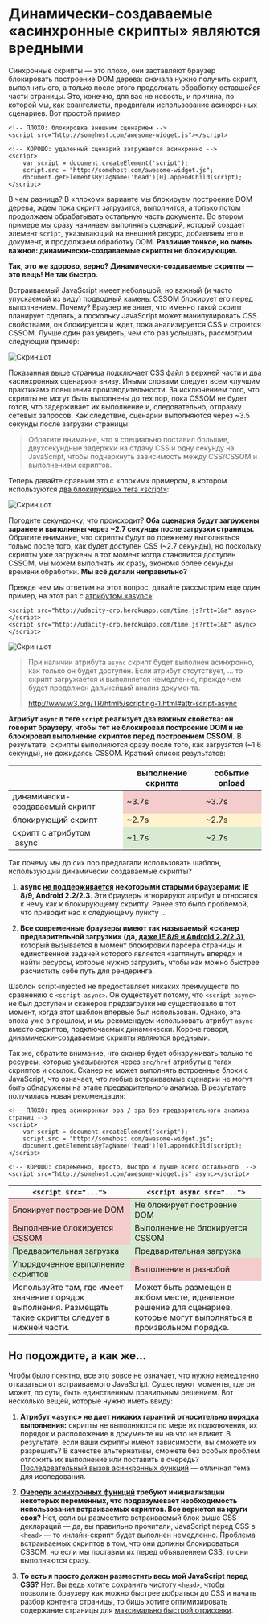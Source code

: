 # Динамически-создаваемые «асинхронные скрипты» являются вредными

Синхронные скрипты — это плохо, они заставляют браузер блокировать построение 
DOM дерева: сначала нужно получить скрипт, выполнить его, а только после этого 
продолжать обработку оставшейся части страницы. Это, конечно, для вас не новость, 
и причина, по которой мы, как евангелисты, продвигали использование асинхронных 
сценариев. Вот простой пример:
    
    <!-- ПЛОХО: блокировка внешним сценарием -->
    <script src="http://somehost.com/awesome-widget.js"></script>
    
    <!-- ХОРОШО: удаленный сценарий загружается асинхронно -->
    <script>
        var script = document.createElement('script');
        script.src = "http://somehost.com/awesome-widget.js";
        document.getElementsByTagName('head')[0].appendChild(script);
    </script>

В чем разница? В «плохом» варианте мы блокируем построение DOM дерева, ждем 
пока скрипт загрузится, выполнится, а только потом продолжаем обрабатывать 
остальную часть документа. Во втором примере мы сразу начинаем выполнять 
сценарий, который создает элемент `script`, указывающий на внешний ресурс, 
добавляем его в документ, и продолжаем обработку DOM. **Различие тонкое, но 
очень важное: динамически-создаваемые скрипты не блокирующие.**

**Так, это же здорово, верно? Динамически-создаваемые скрипты — это вещь! Не 
так быстро.**

Встраиваемый JavaScript имеет небольшой, но важный (и часто упускаемый из виду) 
подводный камень: CSSOM блокирует его перед выполнением. Почему? Браузер не 
знает, что именно такой скрипт планирует сделать, а поскольку JavaScript может 
манипулировать CSS свойствами, он блокируется и ждет, пока анализируется CSS и 
строится CSSOM. Лучше один раз увидеть, чем сто раз услышать, рассмотрим 
следующий пример:

![Скриншот][Блокировка построения CCSOM]

Показанная выше [страница][2] подключает CSS файл в верхней части и два 
«асинхронных сценария» внизу. Иными словами следует всем «лучшим практикам» 
повышения производительности. За исключением того, что скрипты не могут быть 
выполнены до тех пор, пока CSSOM не будет готов, что задерживает их выполнение 
и, следовательно, отправку сетевых запросов. Как следствие, сценарии 
выполняются через ~3.5 секунды после загрузки страницы.

> Обратите внимание, что я специально поставил большие, двухсекундные задержки на
отдачу CSS и одну секунду на JavaScript, чтобы подчеркнуть зависимость 
между CSS/CSSOM и выполнением скриптов.

Теперь давайте сравним это с «плохим» примером, в котором используются 
[два блокирующих тега «script»][3]:

![Скриншот][Использование блокирующих тегов script]

Погодите секундочку, что происходит? **Оба сценария будут загружены заранее и 
выполнены через ~2.7 секунды после загрузки страницы.** Обратите внимание, 
что скрипты будут по прежнему выполняться только после того, как будет доступен 
CSS (~2.7 секунды), но поскольку скрипты уже загружены в тот момент когда 
становится доступен CSSOM, мы можем выполнять их сразу, экономя более секунды 
времени обработки. **Мы всё делали неправильно?**

Прежде чем мы ответим на этот вопрос, давайте рассмотрим еще один пример, на 
этот раз с [атрибутом «async»][5]:

    <script src="http://udacity-crp.herokuapp.com/time.js?rtt=1&a" async></script>
    <script src="http://udacity-crp.herokuapp.com/time.js?rtt=1&b" async></script>

![Скриншот][Использование атрибута async]

> При наличии атрибута `async` скрипт будет выполнен асинхронно, как только 
> он будет доступен. Если атрибут отсутствует, … то скрипт загружается и 
> выполняется немедленно, прежде чем будет продолжен дальнейший анализ 
> документа.
> 
> http://www.w3.org/TR/html5/scripting-1.html#attr-script-async

**Атрибут `async` в теге `script` реализует два важных свойства: он говорит 
браузеру, чтобы тот не блокировал построение DOM и не блокировал выполнение 
скриптов перед построением CSSOM.** В результате, скрипты выполняются сразу 
после того, как загрузятся (~1.6 секунды), не дожидаясь CSSOM. Краткий список 
результатов:

<table>
    <thead>
        <tr>
            <th></th>
            <th>выполнение скрипта</th>
            <th>событие onload</th>
        </tr>
    </thead>
    <tbody>
        <tr>
            <td>динамически-создаваемый скрипт</td>
            <td style="background-color: #f4cccc;">~3.7s</td>
            <td style="background-color: #f4cccc;">~3.7s</td>
        </tr>
        <tr>
            <td>блокирующий скрипт</td>
            <td style="background-color: #fff2cc;">~2.7s</td>
            <td style="background-color: #fff2cc;">~2.7s</td>
        </tr>
        <tr>
            <td>скрипт с атрибутом `async`</td>
            <td style="background-color: #d9ead3;">~1.7s</td>
            <td style="background-color: #d9ead3;">~2.7s</td>
        </tr>
    </tbody>
</table>

Так почему мы до сих пор предлагали использовать шаблон, использующий динамически создаваемые скрипты?

1.  **async [не поддерживается][7] некоторыми старыми браузерами: IE 8/9, 
    Android 2.2/2.3**. Эти браузеры игнорируют атрибут и относятся к нему как
    к блокирующему скрипту. Ранее это было проблемой, что приводит нас 
    к следующему пункту …

2.  **Все современные браузеры имеют так называемый «сканер предварительной 
    загрузки» (да, [даже IE 8/9 и Android 2.2/2.3][8])**, который вызывается 
    в момент блокировки парсера страницы и единственной задачей которого 
    является «заглянуть вперед» и найти ресурсы, которые нужно загрузить, 
    чтобы как можно быстрее расчистить себе путь для рендеринга.

Шаблон script-injected не предоставляет никаких преимуществ по сравнению 
с `<script async>`. Он существует потому, что `<script async>` не был доступен 
и сканеров предзагрузки не существовало в тот момент, когда этот шаблон впервые был 
использован. Однако, эта эпоха уже в прошлом, и мы рекомендуем использовать 
атрибут `async` вместо скриптов, подключаемых динамически. Короче говоря, 
динамически-создаваемые скрипты являются вредными.

Так же, обратите внимание, что сканер будет обнаруживать только те ресурсы, 
которые указываются через `src/href` атрибуты в тегах скриптов и ссылок. 
Сканер не может выполнять встроенные блоки с JavaScript, что означает, что 
любые встраиваемые сценарии не могут быть обнаружены на этапе предварительного 
анализа. В результате получилась новая рекомендация:
    
    <!-- ПЛОХО: пред асинхронная эра / эра без предварительного анализа страниц -->
    <script>
        var script = document.createElement('script');
        script.src = "http://somehost.com/awesome-widget.js";
        document.getElementsByTagName('head')[0].appendChild(script);
    </script>
    
    <!-- ХОРОШО: современно, просто, быстро и лучше всего остального  -->
    <script src="http://somehost.com/awesome-widget.js" async></script>

<table>
    <thead>
        <tr>
            <th><code>&lt;script src="..."&gt;</code></th>
            <th><code>&lt;script async src="..."&gt;</code></th>
        </tr>
    </thead>
    <tbody>
    <tr>
        <td style="background-color:#f4cccc;">Блокирует построение DOM</td>
        <td style="background-color:#d9ead3;">Не блокирует построение DOM</td>
    </tr>
    <tr>
        <td style="background-color:#f4cccc;">Выполнение блокируется CSSOM</td>
        <td style="background-color:#d9ead3;">Выполнение не блокируется 
        CSSOM</td>
    </tr>
    <tr>
        <td style="background-color:#d9ead3;">Предварительная загрузка</td>
        <td style="background-color:#d9ead3;">Предварительная загрузка</td>
    </tr>
    <tr>
        <td style="background-color:#d9ead3;">Упорядоченное выполнение 
        скриптов</td>
        <td style="background-color:#f4cccc;">Выполнение в разнобой</td>
    </tr>
    <tr>
        <td>Используйте там, где имеет значение порядок выполнения. Размещать 
        такие скрипты следует в нижней части.</td>
        <td>Может быть размещен в любом месте, идеальное решение для сценариев, 
        которые могут выполняться в произвольном порядке.</td>
    </tr>
    </tbody>
</table>

## Но подождите, а как же…

Чтобы было понятно, все это вовсе не означает, что нужно немедленно отказаться 
от встраиваемого JavaScript. Существуют моменты, где он может, по сути, быть
единственным правильным решением. Вот несколько вещей, которые нужно иметь 
ввиду:

1.  **Атрибут «async» не дает никаких гарантий относительно порядка 
    выполнения:** скрипты не выполняются по мере их подключения, их порядок и 
    расположение в документе ни на что не влияет. В результате, если ваши 
    скрипты имеют зависимости, вы сможете их разрешить? В качестве
    альтернативы, сможете без особых проблем отложить их выполнение или 
    поставить в очередь? [Последовательный вызов асинхронных функций][9] — 
    отличная тема для исследования.

2.  **[Очереди асинхронных функций][9] требуют инициализации некоторых
    переменных, что подразумевает необходимость использования встраиваемых
    скриптов. Все вернется на круги своя?** Нет, если вы разместите
    встраиваемый блок выше CSS деклараций — да, вы правильно прочитали, 
    JavaScript перед CSS в `<head>` — то инлайн-скрипт будет выполнен 
    немедленно. Проблема встраиваемых скриптов в том, что они должны 
    блокироваться CSSOM, но если мы поставим их перед объявлением CSS, то они
    выполняются сразу.

3.  **То есть я просто должен разместить весь мой JavaScript перед CSS?** Нет.
    Вы ведь хотите сохранить чистоту `<head>`, чтобы позволить браузеру как
    можно быстрее добраться до CSS и начать разбор контента страницы, то бишь
    хотите оптимизировать содержание страницы для 
    [максимально быстрой отрисовки][10].

 [Блокировка построения CCSOM]: img/xasync-injected.png "Блокировка построения CCSOM"
 [2]: http://jsbin.com/qefefiyi/9/quiet
 [3]: http://jsbin.com/qefefiyi/8/quiet
 [Использование блокирующих тегов script]: img/xasync-blocking.png "Использование блокирующих тегов script"
 [5]: http://jsbin.com/qefefiyi/7/quiet
 [Использование атрибута async]: img/xasync-async.png "Использование атрибута async"
 [7]: http://caniuse.com/#search=async
 [8]: http://andydavies.me/blog/2013/10/22/how-the-browser-pre-loader-makes-pages-load-faster/
 [9]: http://stackoverflow.com/questions/6963779/whats-the-name-of-googla-analytics-async-design-pattern-and-where-is-it-used
 [10]: https://developers.google.com/speed/docs/insights/mobile
